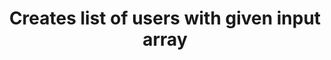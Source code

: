 ---
title: Creates list of users with given input array
api:
  file: swagger.json
  operationId: createUsersWithArrayInput
hidden: false
---
